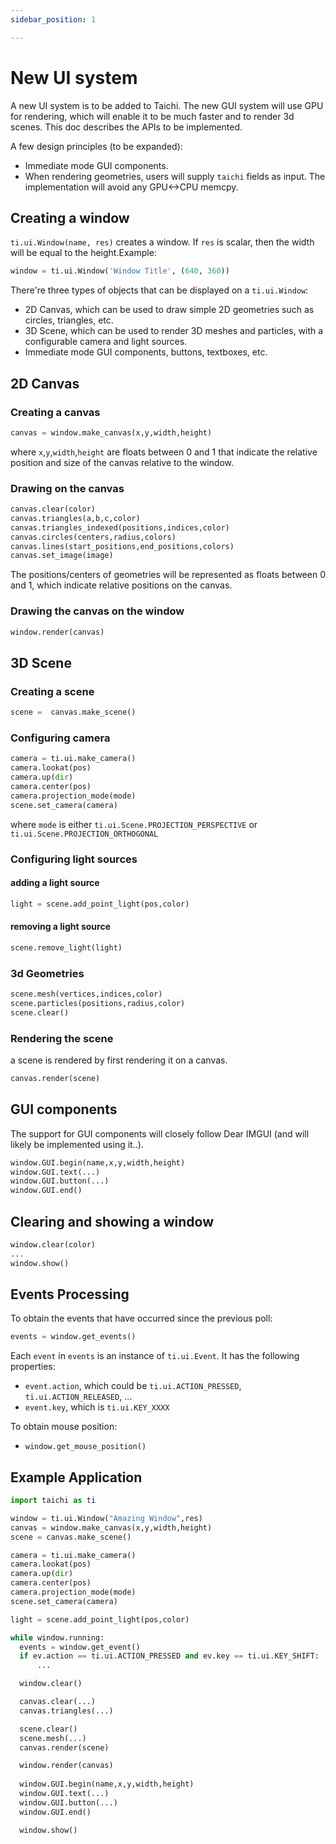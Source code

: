 ```yaml
---
sidebar_position: 1

---
```


# New UI system

A new UI system is to be added to Taichi. The new GUI system will use GPU for rendering, which will enable it to be much faster and to render 3d scenes. This doc describes the APIs to be implemented.

A few design principles (to be expanded):

* Immediate mode GUI components. 
* When rendering geometries, users will supply `taichi` fields as input. The implementation will avoid any GPU<->CPU memcpy. 

## Creating a window

`ti.ui.Window(name, res)` creates a window. If `res` is scalar, then the width will be equal to the height.Example:

```python
window = ti.ui.Window('Window Title', (640, 360))
```

There're three types of objects that can be displayed on a `ti.ui.Window`:

* 2D Canvas, which can be used to draw simple 2D geometries such as circles, triangles, etc.
* 3D Scene, which can be used to render 3D meshes and particles, with a configurable camera and light sources.
* Immediate mode GUI components, buttons, textboxes, etc.

## 2D Canvas

### Creating a canvas

```python
canvas = window.make_canvas(x,y,width,height)
```
where `x`,`y`,`width`,`height` are floats between 0 and 1 that indicate the relative position and size of the canvas relative to the window.

### Drawing on the canvas

```python
canvas.clear(color)
canvas.triangles(a,b,c,color)
canvas.triangles_indexed(positions,indices,color)
canvas.circles(centers,radius,colors)
canvas.lines(start_positions,end_positions,colors)
canvas.set_image(image)
```

The positions/centers of geometries will be represented as floats between 0 and 1, which indicate relative positions on the canvas.

### Drawing the canvas on the window
```python
window.render(canvas)
```


## 3D Scene

### Creating a scene
```python
scene =  canvas.make_scene()
```
### Configuring camera
```python
camera = ti.ui.make_camera()
camera.lookat(pos)
camera.up(dir)
camera.center(pos)
camera.projection_mode(mode)
scene.set_camera(camera)
```
where `mode` is either `ti.ui.Scene.PROJECTION_PERSPECTIVE` or `ti.ui.Scene.PROJECTION_ORTHOGONAL`


### Configuring light sources
#### adding a light source
```python
light = scene.add_point_light(pos,color) 
```
#### removing a light source
```python
scene.remove_light(light)
```


### 3d Geometries
```python
scene.mesh(vertices,indices,color)
scene.particles(positions,radius,color)
scene.clear()
```


### Rendering the scene 
a scene is rendered by first rendering it on a canvas.
```python
canvas.render(scene)
```




## GUI components

The support for GUI components will closely follow Dear IMGUI (and will likely be implemented using it..).

```python
window.GUI.begin(name,x,y,width,height)
window.GUI.text(...)
window.GUI.button(...)
window.GUI.end()
```


## Clearing and showing a window
```python
window.clear(color)
...
window.show()
```


## Events Processing
To obtain the events that have occurred since the previous poll:

```python
events = window.get_events()
```

Each `event` in `events` is an instance of `ti.ui.Event`. It has the following properties:
* `event.action`, which could be `ti.ui.ACTION_PRESSED`, `ti.ui.ACTION_RELEASED`, ...
* `event.key`, which is `ti.ui.KEY_XXXX`

To obtain mouse position:
* `window.get_mouse_position()`


## Example Application

```python
import taichi as ti

window = ti.ui.Window("Amazing Window",res)
canvas = window.make_canvas(x,y,width,height)
scene = canvas.make_scene()

camera = ti.ui.make_camera()
camera.lookat(pos)
camera.up(dir)
camera.center(pos)
camera.projection_mode(mode)
scene.set_camera(camera)

light = scene.add_point_light(pos,color) 

while window.running:
  events = window.get_event()
  if ev.action == ti.ui.ACTION_PRESSED and ev.key == ti.ui.KEY_SHIFT:
      ...

  window.clear()

  canvas.clear(...)
  canvas.triangles(...)

  scene.clear()
  scene.mesh(...)
  canvas.render(scene)

  window.render(canvas)
  
  window.GUI.begin(name,x,y,width,height)
  window.GUI.text(...)
  window.GUI.button(...)
  window.GUI.end()

  window.show()
  
    
```